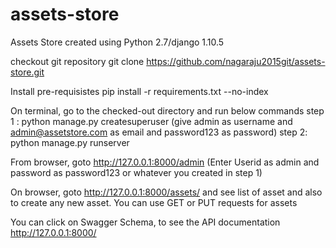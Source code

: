 # assets-store
Assets Store created using Python 2.7/django 1.10.5

checkout git repository
git clone https://github.com/nagaraju2015git/assets-store.git

Install pre-requisistes 
pip install -r requirements.txt --no-index

On terminal, go to the checked-out directory and run below commands
  step 1 : python manage.py createsuperuser (give admin as username and admin@assetstore.com as email and password123 as password) 
  step 2: python manage.py runserver

From browser, goto http://127.0.0.1:8000/admin (Enter Userid as admin and password as password123 or whatever you created in step 1)

On browser, goto http://127.0.0.1:8000/assets/ and see list of asset and also to create any new asset. You can use GET or PUT requests for assets

You can click on Swagger Schema, to see the API documentation
http://127.0.0.1:8000/




